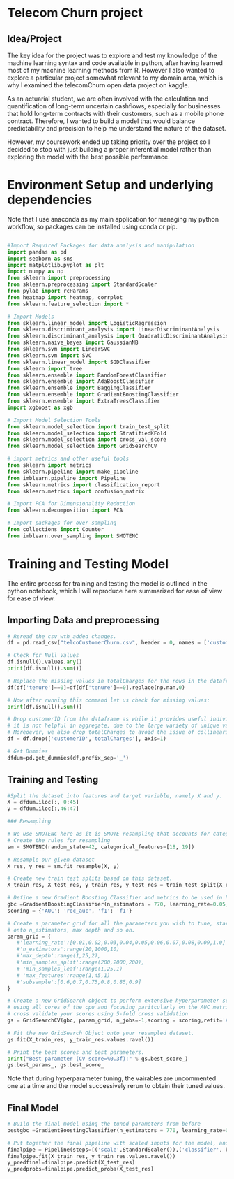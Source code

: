 # Telecom Churn project

## Idea/Project
The key idea for the project was to explore and test my knowledge of the machine learning syntax and code available in python, after having learned most of my machine learning methods from R. However I also wanted to explore a particular project somewhat relevant to my domain area, which is why I examined the telecomChurn open data project on kaggle.

As an actuarial student, we are often involved with the calculation and quantification of long-term uncertain cashflows, especially for businesses that hold long-term contracts with their customers, such as a mobile phone contract. Therefore, I wanted to build a model that would balance predictability and precision to help me understand the nature of the dataset.

However, my coursework ended up taking priority over the project so I decided to stop with just building a proper inferential model rather than exploring the model with the best possible performance.

# Environment Setup and underlying dependencies
Note that I use anaconda as my main application for managing my python workflow, so packages can be installed using conda or pip.

```python 

#Import Required Packages for data analysis and manipulation
import pandas as pd
import seaborn as sns
import matplotlib.pyplot as plt
import numpy as np
from sklearn import preprocessing
from sklearn.preprocessing import StandardScaler
from pylab import rcParams
from heatmap import heatmap, corrplot
from sklearn.feature_selection import *

# Import Models 
from sklearn.linear_model import LogisticRegression
from sklearn.discriminant_analysis import LinearDiscriminantAnalysis
from sklearn.discriminant_analysis import QuadraticDiscriminantAnalysis
from sklearn.naive_bayes import GaussianNB
from sklearn.svm import LinearSVC
from sklearn.svm import SVC
from sklearn.linear_model import SGDClassifier
from sklearn import tree
from sklearn.ensemble import RandomForestClassifier
from sklearn.ensemble import AdaBoostClassifier
from sklearn.ensemble import BaggingClassifier
from sklearn.ensemble import GradientBoostingClassifier
from sklearn.ensemble import ExtraTreesClassifier
import xgboost as xgb

# Import Model Selection Tools
from sklearn.model_selection import train_test_split
from sklearn.model_selection import StratifiedKFold
from sklearn.model_selection import cross_val_score
from sklearn.model_selection import GridSearchCV

# import metrics and other useful tools
from sklearn import metrics
from sklearn.pipeline import make_pipeline
from imblearn.pipeline import Pipeline
from sklearn.metrics import classification_report
from sklearn.metrics import confusion_matrix

# Import PCA for Dimensionality Reduction
from sklearn.decomposition import PCA

# Import packages for over-sampling
from collections import Counter
from imblearn.over_sampling import SMOTENC

```

# Training and Testing Model
The entire process for training and testing the model is outlined in the python notebook, which I will reproduce here summarized for ease of view for ease of view.

## Importing Data and preprocessing
```python
# Reread the csv wth added changes.
df = pd.read_csv("telcoCustomerChurn.csv", header = 0, names = ['customerID','gender','seniorCitizen','partner','dependents','tenure','phoneService','multipleLines','internetService','onlineSecurity','onlineBackup','deviceProtection','techSupport','streamingTV','streamingMovies','contract','paperlessBilling','paymentMethod','monthlyCharges','totalCharges','churn'], na_values = " ",dtype=nameDict)

# Check for Null Values
df.isnull().values.any()
print(df.isnull().sum())

# Replace the missing values in totalCharges for the rows in the dataframe which have 0 in tenure
df[df['tenure']==0]=df[df['tenure']==0].replace(np.nan,0)

# Now after running this command let us check for missing values:
print(df.isnull().sum())

# Drop customerID from the dataframe as while it provides useful individual information
# it is not helpful in aggregate, due to the large variety of unique values.
# Moreoever, we also drop totalCharges to avoid the issue of collinearity with monthly charges present.
df = df.drop(['customerID','totalCharges'], axis=1)

# Get Dummies
dfdum=pd.get_dummies(df,prefix_sep='_')

```

## Training and Testing
```python
#Split the dataset into features and target variable, namely X and y.
X = dfdum.iloc[:, 0:45]
y = dfdum.iloc[:,46:47]

### Resampling 

# We use SMOTENC here as it is SMOTE resampling that accounts for categorical features
# Create the rules for resampling
sm = SMOTENC(random_state=42, categorical_features=[18, 19]) 

# Resample our given dataset
X_res, y_res = sm.fit_resample(X, y)

# Create new train test splits based on this dataset.
X_train_res, X_test_res, y_train_res, y_test_res = train_test_split(X_res, y_res, random_state=42)

# Define a new Gradient Boosting Classifier and metrics to be used in hyperparameter testing.
gbc =GradientBoostingClassifier(n_estimators = 770, learning_rate=0.05,max_features=10,subsample=0.8,random_state=42, max_depth = 3, min_samples_split = 400)
scoring = {'AUC': 'roc_auc', 'f1': 'f1'}

# Create a parameter grid for all the parameters you wish to tune, starting with learning rate then progressing 
# onto n_estimators, max depth and so on.
param_grid = {
   #'learning_rate':[0.01,0.02,0.03,0.04,0.05,0.06,0.07,0.08,0.09,1.0]
   #'n_estimators':range(20,1000,10)
   #'max_depth':range(1,25,2),
   #'min_samples_split':range(200,2000,200),
   # 'min_samples_leaf':range(1,25,1)
   # 'max_features':range(1,45,1)
   #'subsample':[0.6,0.7,0.75,0.8,0.85,0.9]    
}

# Create a new GridSearch object to perform extensive hyperparameter scanning for the above model
# using all cores of the cpu and focusing paritcularly on the AUC metric.
# cross validate your scores using 5-fold cross validation
gs = GridSearchCV(gbc, param_grid, n_jobs=-1,scoring = scoring,refit='AUC', cv = 5)

# Fit the new GridSearch Object onto your resampled dataset.
gs.fit(X_train_res, y_train_res.values.ravel())

# Print the best scores and best parameters.
print("Best parameter (CV score=%0.3f):" % gs.best_score_)
gs.best_params_, gs.best_score_
```
Note that during hyperparameter tuning, the vairables are uncommented one at a time and the model successively rerun to obtain their tuned values.

## Final Model
```python
# Build the final model using the tuned parameters from before
bestgbc =GradientBoostingClassifier(n_estimators = 770, learning_rate=0.05,max_features=10,subsample=0.8,random_state=42, max_depth = 3, min_samples_split = 400)

# Put together the final pipeline with scaled inputs for the model, and make predictions.
finalpipe = Pipeline(steps=[('scale',StandardScaler()),('classifier', bestgbc)])
finalpipe.fit(X_train_res, y_train_res.values.ravel())
y_predfinal=finalpipe.predict(X_test_res)
y_predprobs=finalpipe.predict_proba(X_test_res)
```
